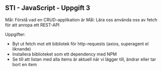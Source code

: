 ## STI - JavaScript - Uppgift 3

Mål: Förstå vad en CRUD-applikation är
Mål: Lära oss använda oss av fetch för att anropa ett REST-API

Uppgifter:

- Byt ut fetch mot ett bibliotek för http-requests (axios, superagent el liknande)
- Installera biblioteket som ett dependency med NPM
- Se till att listan med alla items är aktuell när vi lägger till, ändrar eller tar bort en item
